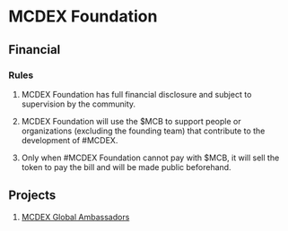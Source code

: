 # MCDEX Foundation


## Financial 

### Rules

1. MCDEX Foundation has full financial disclosure and subject to supervision by the community.

2. MCDEX Foundation will use the $MCB to support people or organizations (excluding the founding team) that contribute to the development of #MCDEX.

3. Only when #MCDEX Foundation cannot pay with $MCB, it will sell the token to pay the bill and will be made public beforehand.

## Projects
1. [MCDEX Global Ambassadors](projects/ambassadors.md)
